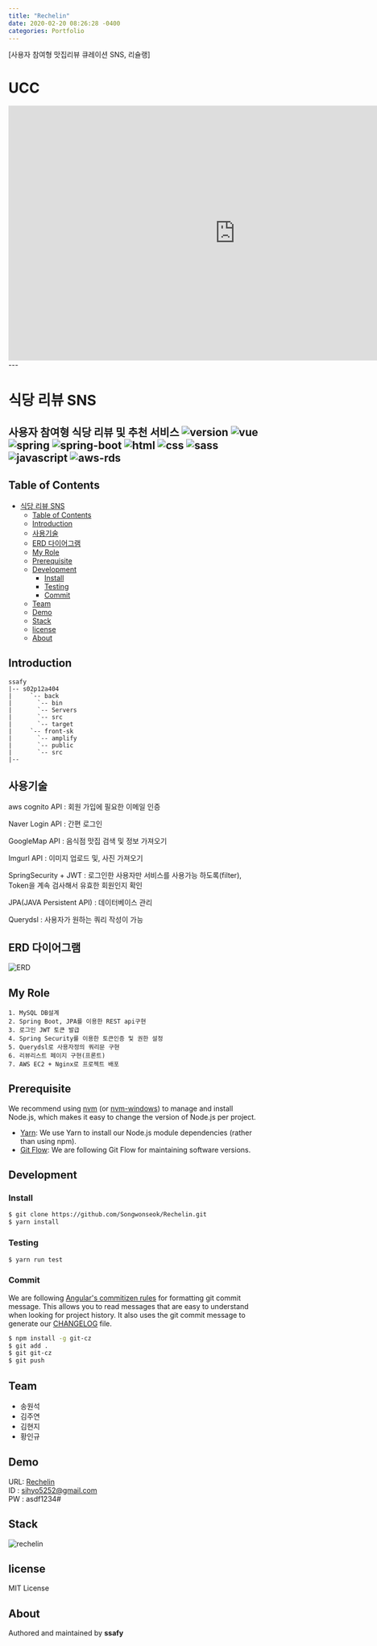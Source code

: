 ```yaml
---
title: "Rechelin"
date: 2020-02-20 08:26:28 -0400
categories: Portfolio
---
```

[사용자 참여형 맛집리뷰 큐레이션 SNS, 리슐랭]

# UCC
<iframe width="900" height="506" src="https://www.youtube.com/embed/XDWX7yIv_Gw" frameborder="0" allow="accelerometer; autoplay; encrypted-media; gyroscope; picture-in-picture" allowfullscreen></iframe>
---

# 식당 리뷰 SNS
사용자 참여형 식당 리뷰 및 추천 서비스
![version](https://img.shields.io/badge/version-0.0.1-orange?)
![vue](https://img.shields.io/badge/vue-3.0.0-blue?logo=Vue.js)
![spring](https://img.shields.io/badge/spring-4.0.0-yellow?logo=spring)
![spring-boot](https://img.shields.io/badge/springboot-4.0.0-yellow?logo=spring)
![html](https://img.shields.io/badge/html-html5-red?logo=html5)
![css](https://img.shields.io/badge/css-css3-red?logo=css3)
![sass](https://img.shields.io/badge/sass-1.23.0-red?logo=sass)
![javascript](https://img.shields.io/badge/javascript-es6-yellowgreen?logo=javascript)
![aws-rds](https://img.shields.io/badge/aws%20-rds-ff69b4?logo=Amazon)
---
## Table of Contents
- [식당 리뷰 SNS](#%ec%8b%9d%eb%8b%b9-%eb%a6%ac%eb%b7%b0-sns)
  - [Table of Contents](#table-of-contents)
  - [Introduction](#introduction)
  - [사용기술](#%ec%82%ac%ec%9a%a9%ea%b8%b0%ec%88%a0)
  - [ERD 다이어그램](#erd-다이어그램)
  - [My Role](#my-role)
  - [Prerequisite](#prerequisite)
  - [Development](#development)
    - [Install](#install)
    - [Testing](#testing)
    - [Commit](#commit)
  - [Team](#team)
  - [Demo](#demo)
  - [Stack](#stack)
  - [license](#license)
  - [About](#about)
## Introduction
```
ssafy
|-- s02p12a404
|     `-- back
|		`-- bin
|		`-- Servers
|		`-- src
|		`-- target
|     `-- front-sk
|		`-- amplify
|		`-- public
|		`-- src
|--
```



## 사용기술

aws cognito API : 회원 가입에 필요한 이메일 인증 

Naver Login API : 간편 로그인 

GoogleMap API : 음식점 맛집 검색 및 정보 가져오기

Imgurl API : 이미지 업로드 및, 사진 가져오기

SpringSecurity + JWT : 로그인한 사용자만 서비스를 사용가능 하도록(filter), Token을 계속 검사해서 유효한 회원인지 확인

JPA(JAVA Persistent API) : 데이터베이스 관리 

Querydsl : 사용자가 원하는 쿼리 작성이 가능



## ERD 다이어그램

![ERD](../../assets/images/Rechelin/ERD.png)



##  My Role

```
1. MySQL DB설계
2. Spring Boot, JPA를 이용한 REST api구현
3. 로그인 JWT 토큰 발급
4. Spring Security를 이용한 토큰인증 및 권한 설정
5. Querydsl로 사용자정의 쿼리문 구현
6. 리뷰리스트 페이지 구현(프론트)
7. AWS EC2 + Nginx로 프로젝트 배포
```




## Prerequisite
We recommend using [nvm](https://github.com/creationix/nvm) (or [nvm-windows](https://github.com/coreybutler/nvm-windows)) to manage and install Node.js, which makes it easy to change the version of Node.js per project.
- [Yarn](https://yarnpkg.com): We use Yarn to install our Node.js module dependencies (rather than using npm).
- [Git Flow](https://github.com/nvie/gitflow/wiki/Installation): We are following Git Flow for maintaining software versions.
## Development
### Install
```bash
$ git clone https://github.com/Songwonseok/Rechelin.git
$ yarn install
```
### Testing
```bash
$ yarn run test
```
### Commit
We are following [Angular's commitizen rules](https://github.com/angular/angular.js/blob/master/DEVELOPERS.md#-git-commit-guidelines) for formatting git commit message. This allows you to read messages that are easy to understand when looking for project history. It also uses the git commit message to generate our [CHANGELOG](/CHANGELOG.md) file.
```bash
$ npm install -g git-cz
$ git add .
$ git git-cz
$ git push
```
## Team
- 송원석
- 김주연
- 김현지
- 황인규

## Demo
URL: [Rechelin](http://i02a404.p.ssafy.io/login)  
ID : sihyo5252@gmail.com  
PW : asdf1234#

## Stack
![rechelin](../../assets/images/Rechelin/Rechelin1.png)

## license
MIT License
## About
Authored and maintained by **ssafy**

